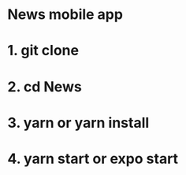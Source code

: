 # News mobile app
# 1. git clone 
# 2. cd News 
# 3. yarn or yarn install 
# 4. yarn start or expo start 
